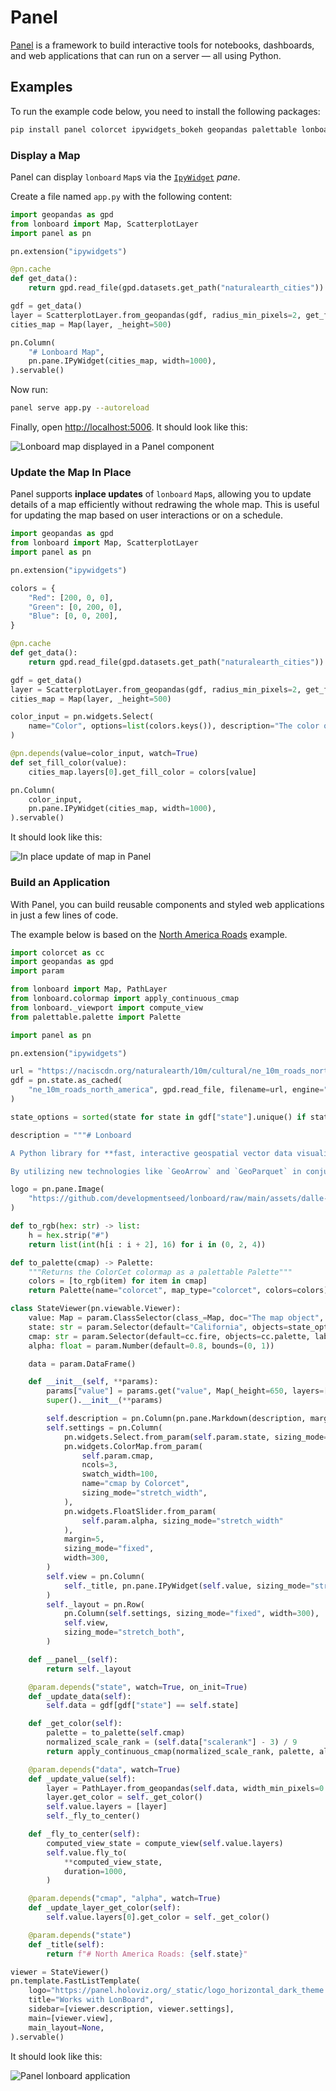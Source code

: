 # Panel

[Panel](https://panel.holoviz.org/) is a framework to build interactive tools for notebooks, dashboards, and web applications that can run on a server — all using Python.

## Examples

To run the example code below, you need to install the following packages:

```bash
pip install panel colorcet ipywidgets_bokeh geopandas palettable lonboard pyogrio
```

### Display a Map

Panel can display `lonboard` `Map`s via the [`IpyWidget`](https://panel.holoviz.org/reference/panes/IPyWidget.html) *pane*.

Create a file named `app.py` with the following content:

```python
import geopandas as gpd
from lonboard import Map, ScatterplotLayer
import panel as pn

pn.extension("ipywidgets")

@pn.cache
def get_data():
    return gpd.read_file(gpd.datasets.get_path("naturalearth_cities"))

gdf = get_data()
layer = ScatterplotLayer.from_geopandas(gdf, radius_min_pixels=2, get_fill_color="red")
cities_map = Map(layer, _height=500)

pn.Column(
    "# Lonboard Map",
    pn.pane.IPyWidget(cities_map, width=1000),
).servable()
```

Now run:

```bash
panel serve app.py --autoreload
```

Finally, open [http://localhost:5006](http://localhost:5006). It should look like this:

![Lonboard map displayed in a Panel component](../assets/panel-display-example.png)

### Update the Map In Place

Panel supports **inplace updates** of `lonboard` `Map`s, allowing you to update details of a map efficiently without redrawing the whole map. This is useful for updating the map based on user interactions or on a schedule.

```python
import geopandas as gpd
from lonboard import Map, ScatterplotLayer
import panel as pn

pn.extension("ipywidgets")

colors = {
    "Red": [200, 0, 0],
    "Green": [0, 200, 0],
    "Blue": [0, 0, 200],
}

@pn.cache
def get_data():
    return gpd.read_file(gpd.datasets.get_path("naturalearth_cities"))

gdf = get_data()
layer = ScatterplotLayer.from_geopandas(gdf, radius_min_pixels=2, get_fill_color="red")
cities_map = Map(layer, _height=500)

color_input = pn.widgets.Select(
    name="Color", options=list(colors.keys()), description="The color of the points"
)

@pn.depends(value=color_input, watch=True)
def set_fill_color(value):
    cities_map.layers[0].get_fill_color = colors[value]

pn.Column(
    color_input,
    pn.pane.IPyWidget(cities_map, width=1000),
).servable()
```

It should look like this:

![In place update of map in Panel](../assets/panel-update-in-place-example.gif)

### Build an Application

With Panel, you can build reusable components and styled web applications in just a few lines of code.

The example below is based on the [North America Roads](../examples/north-america-roads.ipynb) example.

```python
import colorcet as cc
import geopandas as gpd
import param

from lonboard import Map, PathLayer
from lonboard.colormap import apply_continuous_cmap
from lonboard._viewport import compute_view
from palettable.palette import Palette

import panel as pn

pn.extension("ipywidgets")

url = "https://naciscdn.org/naturalearth/10m/cultural/ne_10m_roads_north_america.zip"
gdf = pn.state.as_cached(
    "ne_10m_roads_north_america", gpd.read_file, filename=url, engine="pyogrio"
)

state_options = sorted(state for state in gdf["state"].unique() if state)

description = """# Lonboard

A Python library for **fast, interactive geospatial vector data visualization** in Jupyter (and Panel).

By utilizing new technologies like `GeoArrow` and `GeoParquet` in conjunction with GPU-based map rendering, Lonboard aims to enable visualizing large geospatial datasets interactively through a simple interface."""

logo = pn.pane.Image(
    "https://github.com/developmentseed/lonboard/raw/main/assets/dalle-lonboard.jpg"
)

def to_rgb(hex: str) -> list:
    h = hex.strip("#")
    return list(int(h[i : i + 2], 16) for i in (0, 2, 4))

def to_palette(cmap) -> Palette:
    """Returns the ColorCet colormap as a palettable Palette"""
    colors = [to_rgb(item) for item in cmap]
    return Palette(name="colorcet", map_type="colorcet", colors=colors)

class StateViewer(pn.viewable.Viewer):
    value: Map = param.ClassSelector(class_=Map, doc="The map object", constant=True)
    state: str = param.Selector(default="California", objects=state_options)
    cmap: str = param.Selector(default=cc.fire, objects=cc.palette, label="cmap by Colorcet")
    alpha: float = param.Number(default=0.8, bounds=(0, 1))

    data = param.DataFrame()

    def __init__(self, **params):
        params["value"] = params.get("value", Map(_height=650, layers=[], view_state={"longitude": -119.81446785010868, "latitude": 36.08305565437565, "zoom": 5}))
        super().__init__(**params)

        self.description = pn.Column(pn.pane.Markdown(description, margin=5), logo)
        self.settings = pn.Column(
            pn.widgets.Select.from_param(self.param.state, sizing_mode="stretch_width"),
            pn.widgets.ColorMap.from_param(
                self.param.cmap,
                ncols=3,
                swatch_width=100,
                name="cmap by Colorcet",
                sizing_mode="stretch_width",
            ),
            pn.widgets.FloatSlider.from_param(
                self.param.alpha, sizing_mode="stretch_width"
            ),
            margin=5,
            sizing_mode="fixed",
            width=300,
        )
        self.view = pn.Column(
            self._title, pn.pane.IPyWidget(self.value, sizing_mode="stretch_both")
        )
        self._layout = pn.Row(
            pn.Column(self.settings, sizing_mode="fixed", width=300),
            self.view,
            sizing_mode="stretch_both",
        )

    def __panel__(self):
        return self._layout

    @param.depends("state", watch=True, on_init=True)
    def _update_data(self):
        self.data = gdf[gdf["state"] == self.state]

    def _get_color(self):
        palette = to_palette(self.cmap)
        normalized_scale_rank = (self.data["scalerank"] - 3) / 9
        return apply_continuous_cmap(normalized_scale_rank, palette, alpha=self.alpha)

    @param.depends("data", watch=True)
    def _update_value(self):
        layer = PathLayer.from_geopandas(self.data, width_min_pixels=0.8)
        layer.get_color = self._get_color()
        self.value.layers = [layer]
        self._fly_to_center()

    def _fly_to_center(self):
        computed_view_state = compute_view(self.value.layers)
        self.value.fly_to(
            **computed_view_state,    
            duration=1000,
        )

    @param.depends("cmap", "alpha", watch=True)
    def _update_layer_get_color(self):
        self.value.layers[0].get_color = self._get_color()

    @param.depends("state")
    def _title(self):
        return f"# North America Roads: {self.state}"

viewer = StateViewer()
pn.template.FastListTemplate(
    logo="https://panel.holoviz.org/_static/logo_horizontal_dark_theme.png",
    title="Works with LonBoard",
    sidebar=[viewer.description, viewer.settings],
    main=[viewer.view],
    main_layout=None,
).servable()
```

It should look like this:

![Panel lonboard application](../assets/panel-application-example.gif)